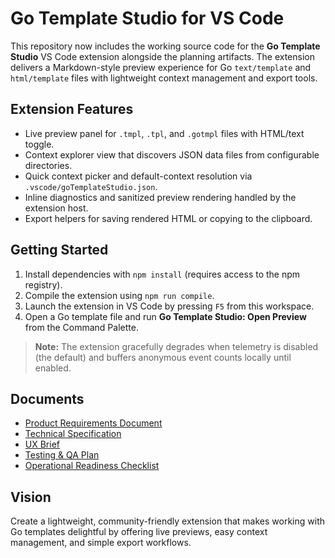 # Go Template Studio for VS Code

This repository now includes the working source code for the **Go Template Studio** VS Code extension alongside the planning artifacts. The extension delivers a Markdown-style preview experience for Go `text/template` and `html/template` files with lightweight context management and export tools.

## Extension Features
- Live preview panel for `.tmpl`, `.tpl`, and `.gotmpl` files with HTML/text toggle.
- Context explorer view that discovers JSON data files from configurable directories.
- Quick context picker and default-context resolution via `.vscode/goTemplateStudio.json`.
- Inline diagnostics and sanitized preview rendering handled by the extension host.
- Export helpers for saving rendered HTML or copying to the clipboard.

## Getting Started
1. Install dependencies with `npm install` (requires access to the npm registry).
2. Compile the extension using `npm run compile`.
3. Launch the extension in VS Code by pressing `F5` from this workspace.
4. Open a Go template file and run **Go Template Studio: Open Preview** from the Command Palette.

> **Note:** The extension gracefully degrades when telemetry is disabled (the default) and buffers anonymous event counts locally until enabled.

## Documents
- [Product Requirements Document](PRD.md)
- [Technical Specification](technical_spec.md)
- [UX Brief](ux_brief.md)
- [Testing & QA Plan](testing_plan.md)
- [Operational Readiness Checklist](operational_readiness.md)

## Vision
Create a lightweight, community-friendly extension that makes working with Go templates delightful by offering live previews, easy context management, and simple export workflows.
